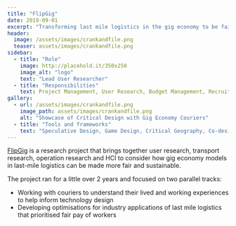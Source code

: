 ```yaml
---
title: "FlipGig"
date: 2019-09-01
excerpt: "Transforming last mile logistics in the gig economy to be fairer and more sustainable."
header:
  image: /assets/images/crankandfile.png
  teaser: assets/images/crankandfile.png
sidebar:
  - title: "Role"
    image: http://placehold.it/350x250
    image_alt: "logo"
    text: "Lead User Researcher"
  - title: "Responsibilities"
    text: Project Management, User Research, Budget Management, Recruitment, Stakeholder Engagement, Web Design"
gallery:
  - url: /assets/images/crankandfile.png
    image_path: assets/images/crankandfile.png
    alt: "Showcase of Critical Design with Gig Economy Couriers"
  - title: "Tools and frameworks"
    text: "Speculative Design, Game Design, Critical Geography, Co-design, Design Fiction" 
---   
```


[FlipGig](http://www.flipgig.org/) is a research project that brings together user research, transport research, operation research and HCI to consider how gig economy models in last-mile logistics can be made more fair and sustainable.

The project ran for a little over 2 years and focused on two parallel tracks:
- Working with couriers to understand their lived and working experiences to help inform technology design 
- Developing optimisations for industry applications of last mile logistics that prioritised fair pay of workers


